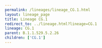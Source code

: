 ```yaml
---
permalink: /lineages/lineage_CG.1.html
layout: lineage_page
title: Lineage CG.1
redirect_to: ../lineage.html?lineage=CG.1
lineage: CG.1
parent: B.1.1.529.5.2.26
children: ['CG.1']
---
```

